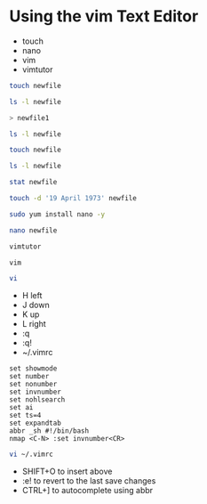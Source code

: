 # Using the vim Text Editor

- touch
- nano
- vim
- vimtutor

```sh
touch newfile

ls -l newfile

> newfile1

ls -l newfile

touch newfile

ls -l newfile

stat newfile

touch -d '19 April 1973' newfile

sudo yum install nano -y

nano newfile

vimtutor

vim

vi
```

- H left
- J down
- K up
- L right
- :q
- :q!
- ~/.vimrc

```vim
set showmode
set number
set nonumber
set invnumber
set nohlsearch
set ai
set ts=4
set expandtab
abbr _sh #!/bin/bash
nmap <C-N> :set invnumber<CR>
```

```sh
vi ~/.vimrc
```

- SHIFT+O to insert above
- :e! to revert to the last save changes
- CTRL+] to autocomplete using abbr
